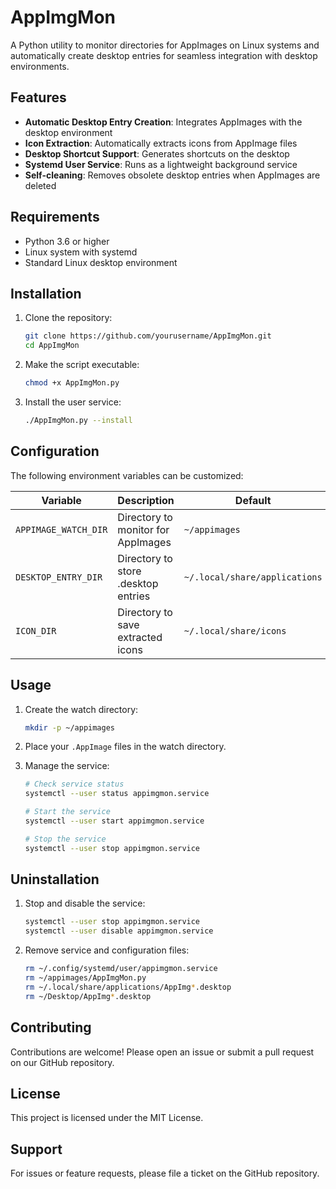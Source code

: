 # AppImgMon

A Python utility to monitor directories for AppImages on Linux systems and automatically create desktop entries for seamless integration with desktop environments.

## Features

- **Automatic Desktop Entry Creation**: Integrates AppImages with the desktop environment
- **Icon Extraction**: Automatically extracts icons from AppImage files
- **Desktop Shortcut Support**: Generates shortcuts on the desktop
- **Systemd User Service**: Runs as a lightweight background service
- **Self-cleaning**: Removes obsolete desktop entries when AppImages are deleted

## Requirements

- Python 3.6 or higher
- Linux system with systemd
- Standard Linux desktop environment

## Installation

1. Clone the repository:
   ```bash
   git clone https://github.com/yourusername/AppImgMon.git
   cd AppImgMon
   ```

2. Make the script executable:
   ```bash
   chmod +x AppImgMon.py
   ```

3. Install the user service:
   ```bash
   ./AppImgMon.py --install
   ```

## Configuration

The following environment variables can be customized:

| Variable | Description | Default |
|----------|-------------|---------|
| `APPIMAGE_WATCH_DIR` | Directory to monitor for AppImages | `~/appimages` |
| `DESKTOP_ENTRY_DIR` | Directory to store .desktop entries | `~/.local/share/applications` |
| `ICON_DIR` | Directory to save extracted icons | `~/.local/share/icons` |

## Usage

1. Create the watch directory:
   ```bash
   mkdir -p ~/appimages
   ```

2. Place your `.AppImage` files in the watch directory.

3. Manage the service:
   ```bash
   # Check service status
   systemctl --user status appimgmon.service

   # Start the service
   systemctl --user start appimgmon.service

   # Stop the service
   systemctl --user stop appimgmon.service
   ```

## Uninstallation

1. Stop and disable the service:
   ```bash
   systemctl --user stop appimgmon.service
   systemctl --user disable appimgmon.service
   ```

2. Remove service and configuration files:
   ```bash
   rm ~/.config/systemd/user/appimgmon.service
   rm ~/appimages/AppImgMon.py
   rm ~/.local/share/applications/AppImg*.desktop
   rm ~/Desktop/AppImg*.desktop
   ```

## Contributing

Contributions are welcome! Please open an issue or submit a pull request on our GitHub repository.

## License

This project is licensed under the MIT License.

## Support

For issues or feature requests, please file a ticket on the GitHub repository.